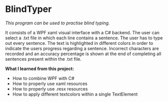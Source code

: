 # BlindTyper
<i>This program can be used to practise blind typing.</i>

It consists of a WPF xaml visual interface with a C# backend. The user can select a .txt file in which each line contains a sentence. The user has to type out every sentence. The text is highlighted in different colors in order to indicate the users progress regarding a sentence. Incorrect characters are recorded and an accuracy percentage is shown at the end of completing all sentences present within the .txt file.

<b>What I learned from this project:</b>
- How to combine WPF with C#
- How to properly use xaml resources
- How to properly use .resx resources
- How to apply different textcolors within a single TextElement
